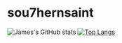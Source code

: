 # sou7hernsaint

![James's GitHub stats](https://github-readme-stats.vercel.app/api?username=sou7hernsaint&theme=gruvbox&show_icons=true)
[![Top Langs](https://github-readme-stats.vercel.app/api/top-langs/?username=sou7hernsaint)](https://github.com/anuraghazra/github-readme-stats&langs_count=5&theme=gruvbox)
